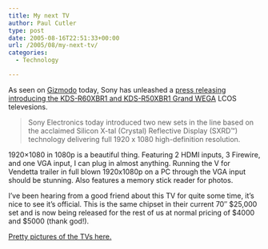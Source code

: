 ```yaml
---
title: My next TV
author: Paul Cutler
type: post
date: 2005-08-16T22:51:33+00:00
url: /2005/08/my-next-tv/
categories:
  - Technology

---
```

As seen on [Gizmodo][1] today, Sony has unleashed a [press releasing introducing the KDS-R60XBR1 and KDS-R50XBR1 Grand WEGA][2] LCOS televesions.

> Sony Electronics today introduced two new sets in the line based on the acclaimed Silicon X-tal (Crystal) Reflective Display (SXRD™) technology delivering full 1920 x 1080 high-definition resolution.

1920&#215;1080 in 1080p is a beautiful thing. Featuring 2 HDMI inputs, 3 Firewire, and one VGA input, I can plug in almost anything. Running the V for Vendetta trailer in full blown 1920x1080p on a PC through the VGA input should be stunning. Also features a memory stick reader for photos.

I&#8217;ve been hearing from a good friend about this TV for quite some time, it&#8217;s nice to see it&#8217;s official. This is the same chipset in their current 70&#8243; $25,000 set and is now being released for the rest of us at normal pricing of $4000 and $5000 (thank god!).

[Pretty pictures of the TVs here.][3]

 [1]: http://www.gizmodo.com/gadgets/home/grand-wega-60-inches-for-5000-117655.php
 [2]: http://news.sel.sony.com/pressrelease/6049
 [3]: http://news.sel.sony.com/digitalimages/photo?photo_id=178841